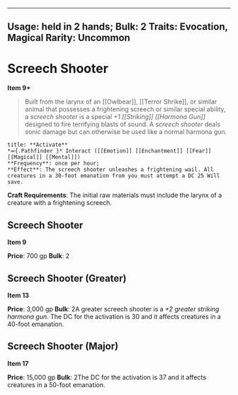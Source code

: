 
---
Usage: held in 2 hands;
Bulk: 2
Traits: Evocation, Magical
Rarity: Uncommon
---

# Screech Shooter

**Item 9+**

> Built from the larynx of an [[Owlbear]], [[Terror Shrike]], or similar animal that possesses a frightening screech or similar special ability, a *screech shooter* is a special *+1 [[Striking]] [[Harmona Gun]]* designed to fire terrifying blasts of sound. A *screech shooter* deals sonic damage but can otherwise be used like a normal harmona gun.

```ad-embed-ability
title: **Activate**
*⬺{.Pathfinder }* Interact ([[Emotion]] [[Enchantment]] [[Fear]] [[Magical]] [[Mental]]) 
**Frequency**: once per hour;
**Effect**: The screech shooter unleashes a frightening wail. All creatures in a 30-foot emanation from you must attempt a DC 25 Will save.

```

**Craft Requirements**: The initial raw materials must include the larynx of a creature with a frightening screech.

## Screech Shooter

**Item 9**

**Price**: 700 gp
**Bulk**: 2

## Screech Shooter (Greater)

**Item 13**

**Price**: 3,000 gp
**Bulk**: 2A greater screech shooter is a *+2 greater striking harmona gun*. The DC for the activation is 30 and it affects creatures in a 40-foot emanation.

## Screech Shooter (Major)

**Item 17**

**Price**: 15,000 gp
**Bulk**: 2The DC for the activation is 37 and it affects creatures in a 50-foot emanation.
